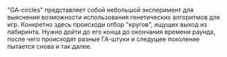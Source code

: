 "GA-circles" представляет собой небольшой эксперимент для выяснения возможности использования генетических алгоритмов для игр.
Конкретно здесь происходи отбор "кругов", ищущих выход из лабиринта. Нужно дойти до его конца до окончания времени раунда, после чего происходят разные ГА-штуки и следущее поколение пытается снова и так далее.



